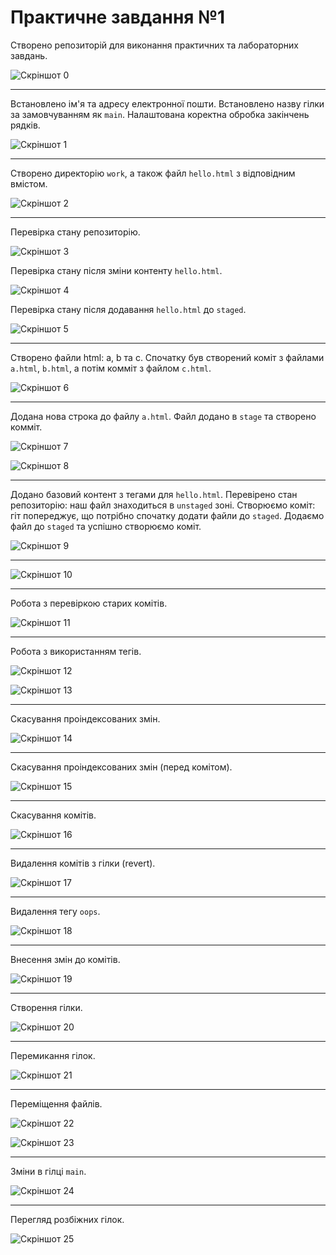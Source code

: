 # Практичне завдання №1

Створено репозиторій для виконання практичних та лабораторних завдань.

![Скріншот 0](./screenshots/s-00.png)

---

Встановлено ім'я та адресу електронної пошти. Встановлено назву гілки за замовчуванням як `main`. Налаштована коректна обробка закінчень рядків.

![Скріншот 1](./screenshots/s-01.png)

---

Cтворено директорію `work`, а також файл `hello.html` з відповідним вмістом.

![Скріншот 2](./screenshots/s-02.png)

---

Перевірка стану репозиторію.

![Скріншот 3](./screenshots/s-03.png)

Перевірка стану після зміни контенту `hello.html`.

![Скріншот 4](./screenshots/s-04.png)

Перевірка стану після додавання `hello.html` до `staged`.

![Скріншот 5](./screenshots/s-05.png)

---

Створено файли html: a, b та c. Спочатку був створений коміт з файлами `a.html`, `b.html`, а потім комміт з файлом `c.html`.

![Скріншот 6](./screenshots/s-06.png)

---

Додана нова строка до файлу `a.html`. Файл додано в `stage` та створено комміт.

![Скріншот 7](./screenshots/s-07.png)

![Скріншот 8](./screenshots/s-08.png)

---

Додано базовий контент з тегами для `hello.html`. Перевірено стан репозиторію: наш файл знаходиться в `unstaged` зоні. Створюємо коміт: гіт попереджує, що потрібно спочатку додати файли до `staged`. Додаємо файл до `staged` та успішно створюємо коміт.

![Скріншот 9](./screenshots/s-09.png)

---

![Скріншот 10](./screenshots/s-10.png)

---

Робота з перевіркою старих комітів.

![Скріншот 11](./screenshots/s-11.png)

---

Робота з використанням тегів.

![Скріншот 12](./screenshots/s-12.png)

![Скріншот 13](./screenshots/s-13.png)

---

Скасування проіндексованих змін.

![Скріншот 14](./screenshots/s-14.png)

---

Скасування проіндексованих змін (перед комітом).

![Скріншот 15](./screenshots/s-15.png)

---

Скасування комітів.

![Скріншот 16](./screenshots/s-16.png)

---

Видалення комітів з гілки (revert).

![Скріншот 17](./screenshots/s-17.png)

---

Видалення тегу `oops`.

![Скріншот 18](./screenshots/s-18.png)

---

Внесення змін до комітів.

![Скріншот 19](./screenshots/s-19.png)

---

Створення гілки.

![Скріншот 20](./screenshots/s-20.png)

---

Перемикання гілок.

![Скріншот 21](./screenshots/s-21.png)

---

Переміщення файлів.

![Скріншот 22](./screenshots/s-22.png)

![Скріншот 23](./screenshots/s-23.png)

---

Зміни в гілці `main`.

![Скріншот 24](./screenshots/s-24.png)

---

Перегляд розбіжних гілок.

![Скріншот 25](./screenshots/s-25.png)
